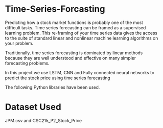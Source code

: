 # Time-Series-Forcasting

Predicting how a stock market functions is probably one of the most difficult tasks. Time series forecasting can be framed as a supervised learning problem. This re-framing of your time series data gives the access to the suite of standard linear and nonlinear machine learning algorithms on your problem.<br/>

Traditionally, time series forecasting is dominated by linear methods because they are well understood and effective on many simpler forecasting problems.<br/>

In this project we use LSTM, CNN and Fully connected neural networks to predict the stock price using time series forecasting

The following Python libraries have been used.

# Dataset Used
JPM.csv and CSC215_P2_Stock_Price 





